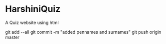 # HarshiniQuiz
A Quiz website using html

git add --all
git commit -m "added pennames and surnames"
git push origin master